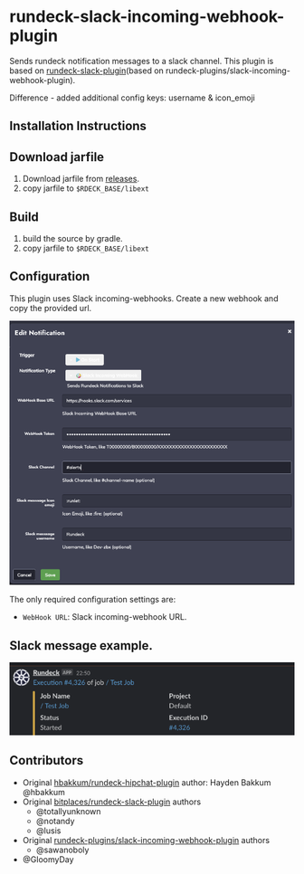 rundeck-slack-incoming-webhook-plugin
======================

Sends rundeck notification messages to a slack channel.  This plugin  is based on [rundeck-slack-plugin](https://github.com/rundeck-plugins/slack-incoming-webhook-plugin)(based on rundeck-plugins/slack-incoming-webhook-plugin).

Difference - added additional config keys: username & icon_emoji

Installation Instructions
-------------------------
## Download jarfile

1. Download jarfile from [releases](https://github.com/GloomyDay/slack-incoming-webhook-plugin/releases).
2. copy jarfile to `$RDECK_BASE/libext`

## Build

1. build the source by gradle.
2. copy jarfile to `$RDECK_BASE/libext`


## Configuration
This plugin uses Slack incoming-webhooks. Create a new webhook and copy the provided url.

![configuration](config.png)

The only required configuration settings are:

- `WebHook URL`: Slack incoming-webhook URL.

## Slack message example.

![Example](example.png)
## Contributors
*  Original [hbakkum/rundeck-hipchat-plugin](https://github.com/hbakkum/rundeck-hipchat-plugin) author: Hayden Bakkum @hbakkum
*  Original [bitplaces/rundeck-slack-plugin](https://github.com/bitplaces/rundeck-slack-plugin) authors
    *  @totallyunknown
    *  @notandy
    *  @lusis
* Original [rundeck-plugins/slack-incoming-webhook-plugin](https://github.com/rundeck-plugins/slack-incoming-webhook-plugin) authors
    *  @sawanoboly
* @GloomyDay